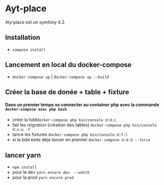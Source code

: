 # Ayt-place

Aty'place est un symfony  4.2.

## Installation 
- `compose install`

## Lancement en local du docker-compose

- `docker-compose up` | `docker-compose up --build`

## Créer la base de donée + table + fixture

#### Dans un premier temps se connecter au container php avec la commande `docker-compose exec php bash`

- créer la bdd`docker-compose php bin/console d:d:c`
- fait les migration (création des tables) `docker-compose php bin/console d:s:u -f`
- lance les fixtures `docker-compose php bin/console d:f:l`
- si la bdd exite déja lancer en premier `docker-compose d:d:d --force`

## lancer yarn 

- `npm install`
-  pour le dev `yarn encore dev  --watch`
-  pour la prod `yarn encore prod `
